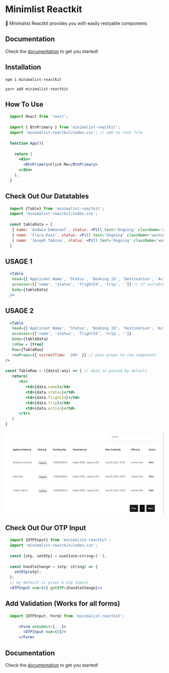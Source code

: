 # Minimlist Reactkit 

🎉 Minimalist Reactkit provides you with easily restyable components

## Documentation

Check the [documentation](https://minimalist-reactkit.web.app/) to get you started!

## Installation

```
npm i minimalist-reactkit
```

```
yarn add minimalist-reactkit
```
## How To Use

```jsx
  import React from 'react';

  import { BtnPrimary } from 'minimalist-reactkit';
  import 'minimalist-reactkit/index.css'; // add to root file
  
  function App(){

    return (
      <div>
        <BtnPrimary>Click Me</BtnPrimary>
      </div>
    );
  }
```

## Check Out Our Datatables
```jsx
  import {Table} from 'minimalist-reactkit';
  import 'minimalist-reactkit/index.css';

  const tableData = [
   { name: 'Godwin Emmanuel', status: <Pill text='Ongoing' className='warning' />, flightId: 'T2089392BJ9', trip: 'Dubai  (DXB) -  Lagos (LOS)', action: <a>View</a> },
   { name: 'Clara Kaio', status: <Pill text='Ongoing' className='warning' />, flightId: 'T2089392BJ9', trip: 'Dubai  (DXB) -  Lagos (LOS)', action: <a>View</a> },
   { name: 'Joseph Tabina', status: <Pill text='Ongoing' className='warning' />, flightId: 'T2089392BJ9', trip: 'Dubai  (DXB) -  Lagos (LOS)', action: <a>View</a> },
  ]
```
## USAGE 1
```jsx
  <Table
   head={['Applicant Name', 'Status', 'Booking Id', 'Destination', 'Action']}
   accessor={['name', 'status', 'flightId', 'trip', '']} // if sortable column is needed
   body={tableData}
  />

```
## USAGE 2
```jsx
  <Table
   head={['Applicant Name', 'Status', 'Booking Id', 'Destination', 'Action']}
   accessor={['name', 'status', 'flightId', 'trip', '']}
   body={tableData}
   isRow = {true}
   Row={TableRow}
   rowProps={{ currentTime: '24h' }} // pass props to row component 
/>

const TableRow = ({data}:any) => { // data is passed by default
   return(
      <tr>
         <td>{data.name}</td>
         <td>{data.status}</td>
         <td>{data.flightId}</td>
         <td>{data.trip}</td>
         <td>{data.action}</td>
      </tr>
   )
}

```
![Table Image](https://github.com/miriam-samuels/minimalist-reactkit/blob/8a081195197c12dadfea90498244b98e2ea587ad/image.png?raw=true)

## Check Out Our OTP Input
```jsx
  import {OTPInput} from 'minimalist-reactkit';
  import 'minimalist-reactkit/index.css';

  const [otp, setOtp] = useState<string>('');

  const handleChange = (otp: string) => {
    setOtp(otp);
  };
  // by default it gives 6 otp inputs
  <OTPInput num={8} getOTP={handleChange}/>

```
## Add Validation (Works for all forms)
```jsx
  import {OTPInput, Form} from 'minimalist-reactkit';

      <Form onSubmit={...}>
        <OTPInput num={8}/>
      </Form>
```
## Documentation

Check the [documentation](https://minimalist-reactkit.web.app/) to get you started!
